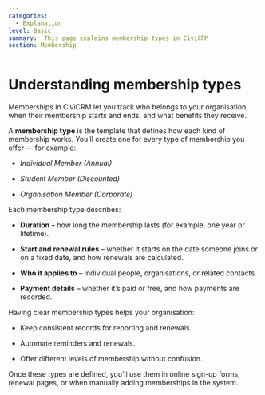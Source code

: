 ```yaml
---
categories:
  - Explanation  
level: Basic  
summary:  This page explains membership types in CiviCRM
section: Membership
---
```


# Understanding membership types


Memberships in CiviCRM let you track who belongs to your organisation, when their membership starts and ends, and what benefits they receive.

A **membership type** is the template that defines how each kind of membership works. You’ll create one for every type of membership you offer — for example:

* *Individual Member (Annual)*

* *Student Member (Discounted)*

* *Organisation Member (Corporate)*

Each membership type describes:

* **Duration** – how long the membership lasts (for example, one year or lifetime).

* **Start and renewal rules** – whether it starts on the date someone joins or on a fixed date, and how renewals are calculated.

* **Who it applies to** – individual people, organisations, or related contacts.

* **Payment details** – whether it’s paid or free, and how payments are recorded.

Having clear membership types helps your organisation:

* Keep consistent records for reporting and renewals.

* Automate reminders and renewals.

* Offer different levels of membership without confusion.

Once these types are defined, you’ll use them in online sign-up forms, renewal pages, or when manually adding memberships in the system.

